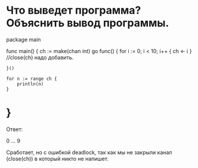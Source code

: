 Что выведет программа? Объяснить вывод программы.
=================================================
package main

func main() {
	ch := make(chan int)
	go func() {
		for i := 0; i < 10; i++ {
			ch <- i
		}
		//close(ch) надо добавить.

	}()

	for n := range ch {
		println(n)
	}
}
==================================================
Ответ:

0
...
9

Сработает, но с ошибкой deadlock, так как 
мы не закрыли канал (close(ch)) в который никто не напишет.

